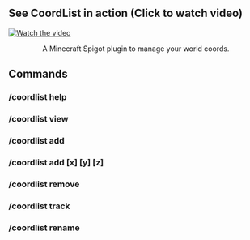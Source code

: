 ## See CoordList in action (Click to watch video)
[![Watch the video](https://img.youtube.com/vi/AHdTnn9kfqQ/maxresdefault.jpg)](https://youtu.be/AHdTnn9kfqQ)
<p align="center">A Minecraft Spigot plugin to manage your world coords.</p>

## Commands
### /coordlist help
### /coordlist view
### /coordlist add <coord name>
### /coordlist add <coord name> [x] [y] [z]
### /coordlist remove <coord name>
### /coordlist track <coord name>
### /coordlist rename <coord name> <new name>
